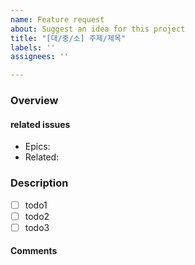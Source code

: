 ```yaml
---
name: Feature request
about: Suggest an idea for this project
title: "[대/중/소] 주제/제목"
labels: ''
assignees: ''

---
```


### Overview

#### related issues

- Epics:
- Related:

### Description

- [ ] todo1
- [ ] todo2
- [ ] todo3

#### Comments

